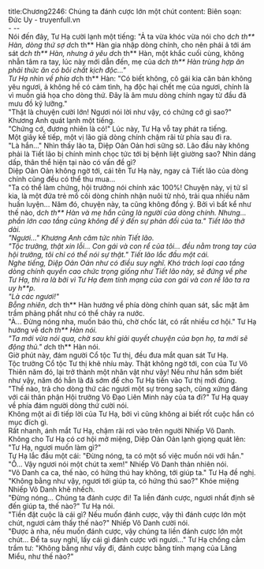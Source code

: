 title:Chương2246: Chúng ta đánh cược lớn một chút
content:
Biên soạn: Đức Uy - truyenfull.vn<br>- --<br>Nói đến đây, Tư Hạ cười lạnh một tiếng: "Ả ta vừa khóc vừa nói cho d*ch th** Hàn, dòng thứ sợ d*ch th** Hàn gia nhập dòng chính, cho nên phái ả tới ám sát d*ch th** Hàn, nhưng ả yêu d*ch th** Hàn, một khắc cuối cùng, không nhẫn tâm ra tay, lúc này mới dẫn đến, mẹ của d*ch th** Hàn trùng hợp ăn phải thức ăn có bôi chất kịch độc..."<br>Tư Hạ nhìn về phía d*ch th** Hàn: "Có biết không, cô gái kia căn bản không yêu ngươi, ả không hề có cảm tình, hạ độc hại chết mẹ của ngươi, chính là vì muốn giá họa cho dòng thứ. Đây là âm mưu dòng chính ngay từ đầu đã mưu đồ kỹ lưỡng."<br>"Thật là chuyện cười lớn! Ngươi nói lời như vậy, có chứng cớ gì sao?" Khương Anh quát lạnh một tiếng.<br>"Chứng cớ, đương nhiên là có!" Lúc này, Tư Hạ vỗ tay phát ra tiếng.<br>Một giây kế tiếp, một vị lão giả dòng chính chậm rãi từ phía sau đi ra.<br>"Là hắn..." Nhìn thấy lão ta, Diệp Oản Oản hơi sững sờ. Lão đầu này không phải là Tiết lão bị chính mình chọc tức tới bị bệnh liệt giường sao? Nhìn dáng dấp, thân thể hiện tại nào có vấn đề gì?<br>Diệp Oản Oản không ngờ tới, cái tên Tư Hạ này, ngay cả Tiết lão của dòng chính cũng đều có thể thu mua...<br>"Ta có thể làm chứng, hội trưởng nói chính xác 100%! Chuyện này, vị tử sĩ kia, là một đứa trẻ mồ côi dòng chính nhận nuôi từ nhỏ, trải qua nhiều năm huấn luyện... Năm đó, chuyện này, ta cũng không đồng ý. Bởi vì bất kể như thế nào, d*ch th** Hàn và mẹ hắn cũng là người của dòng chính. Nhưng... phần lớn cao tầng cũng không để ý đến sự phản đối của ta." Tiết lão thở dài.<br>"Ngươi..." Khương Anh căm tức nhìn Tiết lão.<br>"Tộc trưởng, thật xin lỗi... Con gái và con rể của tôi... đều nằm trong tay của hội trưởng, tôi chỉ có thể nói sự thật." Tiết lão lắc đầu một cái.<br>Nghe tiếng, Diệp Oản Oản như có điều suy nghĩ. Khó trách loại cao tầng dòng chính quyền cao chức trọng giống như Tiết lão này, sẽ đứng về phe Tư Hạ, thì ra là bởi vì Tư Hạ đem tính mạng của con gái và con rể lão ta ra uy h**p.<br>"Là các ngươi!"<br>Bỗng nhiên, d*ch th** Hàn hướng về phía dòng chính quan sát, sắc mặt âm trầm phảng phất như có thể chảy ra nước.<br>"À... Đừng nóng nha, muốn báo thù, chờ chốc lát, có rất nhiều cơ hội." Tư Hạ hướng về d*ch th** Hàn nói.<br>"Ta mới vừa nói qua, chờ sau khi giải quyết chuyện của bọn họ, ta mới sẽ động thủ." d*ch th** Hàn nói.<br>Giờ phút này, đám người Cổ tộc Tư thị, đều đưa mắt quan sát Tư Hạ.<br>Tộc trưởng Cổ tộc Tư thị khẽ nhíu mày. Thật không ngờ tới, con của Tư Vô Thiên năm đó, lại trở thành một nhân vật như vậy! Nếu như hắn sớm biết như vậy, năm đó hẳn là đã sớm để cho Tư Hạ tiến vào Tư thị mới đúng.<br>"Thế nào, trả cho dòng thứ các ngươi một sự trong sạch, cũng xứng đáng với cái thân phận Hội trưởng Võ Đạo Liên Minh này của ta đi?" Tư Hạ quay về phía đám người dòng thứ cười nói.<br>Không một ai đi tiếp lời của Tư Hạ, bởi vì cũng không ai biết rốt cuộc hắn có mục đích gì.<br>Rất nhanh, ánh mắt Tư Hạ, chậm rãi rơi vào trên người Nhiếp Vô Danh.<br>Không cho Tư Hạ có cơ hội mở miệng, Diệp Oản Oản lạnh giọng quát lên: "Tư Hạ, ngươi muốn làm gì?"<br>Tư Hạ lắc đầu một cái: "Đừng nóng, ta có một số việc muốn nói với hắn."<br>"Ồ... Vậy ngươi nói một chút ta xem!" Nhiếp Vô Danh thản nhiên nói.<br>"Vô Danh ca ca, thế nào, có hứng thú hay không, tới giúp ta." Tư Hạ đề nghị.<br>"Không bằng như vậy, ngươi tới giúp ta, có hứng thú sao?" Khóe miệng Nhiếp Vô Danh khẽ nhếch.<br>"Đừng nóng... Chúng ta đánh cược đi! Ta liền đánh cược, ngươi nhất định sẽ đến giúp ta, thế nào?" Tư Hạ nói.<br>"Tiền đặt cuộc là cái gì? Nếu muốn đánh cược, vậy thì đánh cược lớn một chút, ngươi cảm thấy thế nào?" Nhiếp Vô Danh cười nói.<br>"Được à nha, nếu muốn đánh cược, vậy chúng ta liền đánh cược lớn một chút... Để ta suy nghĩ, lấy cái gì đánh cược với ngươi..." Tư Hạ chống cằm trầm tư: "Không bằng như vầy đi, đánh cược bằng tính mạng của Lăng Miểu, như thế nào?"